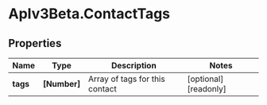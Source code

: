 # ApIv3Beta.ContactTags

## Properties

Name | Type | Description | Notes
------------ | ------------- | ------------- | -------------
**tags** | **[Number]** | Array of tags for this contact | [optional] [readonly] 


